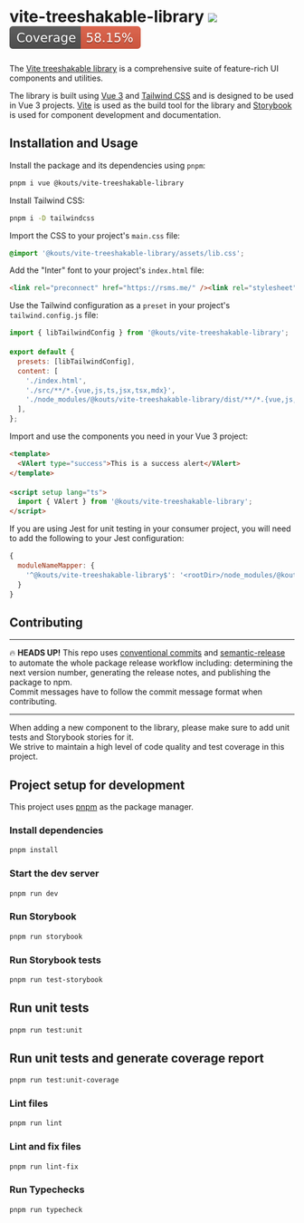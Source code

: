 # vite-treeshakable-library <a href="https://npm.im/@kouts/vite-treeshakable-library"><img src="https://badgen.net/npm/v/@kouts/vite-treeshakable-library"></a> ![](coverage/badge.svg)

The [Vite treeshakable library](https://github.com/kouts/vite-treeshakable-library) is a comprehensive suite of feature-rich UI components and utilities.

The library is built using [Vue 3](https://vuejs.org/) and [Tailwind CSS](https://tailwindcss.com/) and is designed to be used in Vue 3 projects.
[Vite](https://vitejs.dev/) is used as the build tool for the library and [Storybook](https://storybook.js.org/) is used for component development and documentation.

## Installation and Usage

Install the package and its dependencies using `pnpm`:

```bash
pnpm i vue @kouts/vite-treeshakable-library
```

Install Tailwind CSS:

```bash
pnpm i -D tailwindcss
```

Import the CSS to your project's `main.css` file:

```css
@import '@kouts/vite-treeshakable-library/assets/lib.css';
```

Add the "Inter" font to your project's `index.html` file:

```html
<link rel="preconnect" href="https://rsms.me/" /><link rel="stylesheet" href="https://rsms.me/inter/inter.css" />
```

Use the Tailwind configuration as a `preset` in your project's `tailwind.config.js` file:

```js
import { libTailwindConfig } from '@kouts/vite-treeshakable-library';

export default {
  presets: [libTailwindConfig],
  content: [
    './index.html',
    './src/**/*.{vue,js,ts,jsx,tsx,mdx}',
    './node_modules/@kouts/vite-treeshakable-library/dist/**/*.{vue,js,ts,jsx,tsx,mdx}',
  ],
};
```

Import and use the components you need in your Vue 3 project:

```html
<template>
  <VAlert type="success">This is a success alert</VAlert>
</template>

<script setup lang="ts">
  import { VAlert } from '@kouts/vite-treeshakable-library';
</script>
```

If you are using Jest for unit testing in your consumer project, you will need to add the following to your Jest configuration:

```js
{
  moduleNameMapper: {
    '^@kouts/vite-treeshakable-library$': '<rootDir>/node_modules/@kouts/vite-treeshakable-library/dist/cjs',
  }
}
```

## Contributing

---

:fire: **HEADS UP!** This repo uses [conventional commits](https://www.conventionalcommits.org/en/v1.0.0/) and [semantic-release](https://github.com/semantic-release/semantic-release) to automate the whole package release workflow including: determining the next version number, generating the release notes, and publishing the package to npm.  
Commit messages have to follow the commit message format when contributing.

---

When adding a new component to the library, please make sure to add unit tests and Storybook stories for it.  
We strive to maintain a high level of code quality and test coverage in this project.

## Project setup for development

This project uses [pnpm](https://pnpm.io/) as the package manager.

### Install dependencies

```bash
pnpm install
```

### Start the dev server

```bash
pnpm run dev
```

### Run Storybook

```bash
pnpm run storybook
```

### Run Storybook tests

```bash
pnpm run test-storybook
```

## Run unit tests

```bash
pnpm run test:unit
```

## Run unit tests and generate coverage report

```bash
pnpm run test:unit-coverage
```

### Lint files

```bash
pnpm run lint
```

### Lint and fix files

```bash
pnpm run lint-fix
```

### Run Typechecks

```bash
pnpm run typecheck
```

